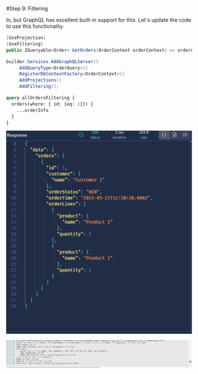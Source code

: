 #Step 9: Filtering

In, but GraphQL has excellent built-in support for this. Let's update the code to use this functionality.

```csharp
[UseProjection]
[UseFiltering]
public IQueryable<Order> GetOrders(OrderContext orderContext) => orderContext.Orders;
```

```csharp
builder.Services.AddGraphQLServer()
    .AddQueryType<OrderQuery>()
    .RegisterDbContextFactory<OrderContext>()
    .AddProjections()
    .AddFiltering();
```

```graphql
query allOrdersFiltering {
  orders(where: { id: {eq: 1}}) {
    ...orderInfo
  }
}
```

![Query output](./images/Filtering%20output.png)



![Query logging for filtering](./images/Filtering%20works.png)




